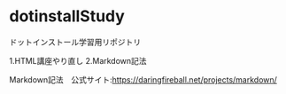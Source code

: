 dotinstallStudy
===============

ドットインストール学習用リポジトリ

1.HTML講座やり直し
2.Markdown記法

Markdown記法　公式サイト:https://daringfireball.net/projects/markdown/
